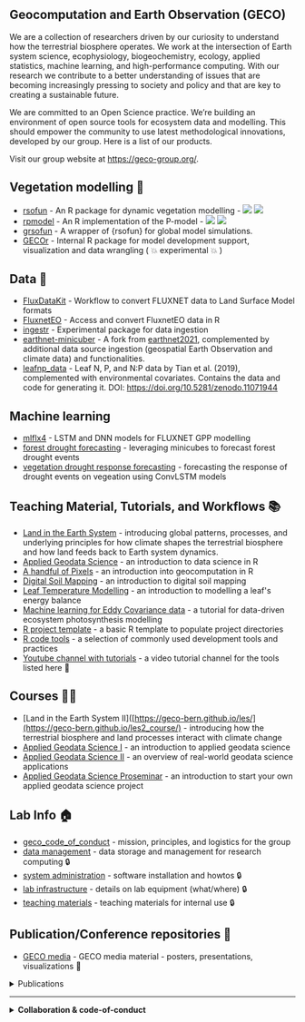 ## Geocomputation and Earth Observation (GECO)

We are a collection of researchers driven by our curiosity to understand how the terrestrial biosphere operates. We work at the intersection of Earth system science, ecophysiology, biogeochemistry, ecology, applied statistics, machine learning, and high-performance computing. With our research we contribute to a better understanding of issues that are becoming increasingly pressing to society and policy and that are key to creating a sustainable future.

We are committed to an Open Science practice. We’re building an environment of open source tools for ecosystem data and modelling. This should empower the community to use latest methodological innovations, developed by our group. Here is a list of our products.

Visit our group website at https://geco-group.org/.

## Vegetation modelling :deciduous_tree:

- [rsofun](https://github.com/geco-bern/rsofun) - An R package for dynamic vegetation modelling -  ![](https://cranlogs.r-pkg.org/badges/grand-total/rsofun) ![](https://www.r-pkg.org/badges/version/rsofun)
- [rpmodel](https://github.com/geco-bern/rpmodel) -  An R implementation of the P-model - ![](https://cranlogs.r-pkg.org/badges/grand-total/rpmodel) ![](https://www.r-pkg.org/badges/version/rpmodel)
- [grsofun](https://github.com/geco-bern/grsofun) - A wrapper of {rsofun} for global model simulations.
- [GECOr](https://github.com/geco-bern/GECOr) - Internal R package for model development support, visualization and data wrangling ( :boom: experimental :boom: )

## Data :floppy_disk:

- [FluxDataKit](https://github.com/geco-bern/FluxDataKit) - Workflow to convert FLUXNET data to Land Surface Model formats
- [FluxnetEO](https://github.com/geco-bern/FluxnetEO) - Access and convert FluxnetEO data in R
- [ingestr](https://github.com/geco-bern/ingestr) - Experimental package for data ingestion
- [earthnet-minicuber](https://github.com/geco-bern/earthnet-minicuber) - A fork from [earthnet2021](https://github.com/earthnet2021), complemented by additional data source ingestion (geospatial Earth Observation and climate data) and functionalities.
- [leafnp_data](https://github.com/geco-bern/leafnp_data) - Leaf N, P, and N:P data by Tian et al. (2019), complemented with environmental covariates. Contains the data and code for generating it. DOI: https://doi.org/10.5281/zenodo.11071944

## Machine learning

- [mlflx4](https://github.com/geco-bern/mlflx4) - LSTM and DNN models for FLUXNET GPP modelling
- [forest drought forecasting](https://github.com/geco-bern/forest_drought_forecasting) - leveraging minicubes to forecast forest drought events
- [vegetation drought response forecasting](https://github.com/geco-bern/satellite_image_forecasting) - forecasting the response of drought events on vegeation using ConvLSTM models

## Teaching Material, Tutorials, and Workflows 📚

- [Land in the Earth System](https://geco-bern.github.io/les/) - introducing global patterns, processes, and underlying principles for how climate shapes the terrestrial biosphere and how land feeds back to Earth system dynamics.
- [Applied Geodata Science](https://geco-bern.github.io/agds/) - an introduction to data science in R
- [A handful of Pixels](https://geco-bern.github.io/handfull_of_pixels/) - an introduction into geocomputation in R
- [Digital Soil Mapping](https://geco-bern.github.io/tutorial_digital_soil_mapping/) - an introduction to digital soil mapping
- [Leaf Temperature Modelling](https://padasch.github.io/leaf_energy_balance_tutorial/) - an introduction to modelling a leaf's energy balance
- [Machine learning for Eddy Covariance data](https://geco-bern.github.io/ml4ec_workshop/) - a tutorial for data-driven ecosystem photosynthesis modelling
- [R project template](https://github.com/geco-bern/R_proj_template) - a basic R template to populate project directories
- [R code tools](https://github.com/geco-bern/R_code_tools) - a selection of commonly used development tools and practices 
- [Youtube channel with tutorials](https://www.youtube.com/@geco-group) - a video tutorial channel for the tools listed here :movie_camera:

## Courses 🧑‍🎓

- [Land in the Earth System II]([https://geco-bern.github.io/les/](https://geco-bern.github.io/les2_course/) - introducing how the terrestrial biosphere and land processes interact with climate change
- [Applied Geodata Science I](https://geco-bern.github.io/agds1_course/) - an introduction to applied geodata science
- [Applied Geodata Science II](https://geco-bern.github.io/agds2_course/) - an overview of real-world geodata science applications
- [Applied Geodata Science Proseminar](https://geco-bern.github.io/agds_proseminar/) - an introduction to start your own applied geodata science project
  
</details> 
    
## Lab Info :house:

- [geco_code_of_conduct](https://github.com/geco-bern/geco_code_of_conduct) - mission, principles, and logistics for the group
- [data management](https://github.com/geco-bern/data_management) - data storage and management for research computing :lock:
- [system administration](https://github.com/geco-bern/system_administration) - software installation and howtos :lock:
- [lab infrastructure](https://github.com/geco-bern/lab_infrastructure) - details on lab equipment (what/where) :lock:
- [teaching materials](https://github.com/geco-bern/teaching_materials) - teaching materials for internal use :lock:

## Publication/Conference repositories :pencil:
- [GECO media](https://github.com/geco-bern/GECO_media) - GECO media material - posters, presentations, visualizations :book:

<details><summary>Publications</summary>
  
  - [Plant access to belowground moisture allows sustained evapotranspiration during drought](https://github.com/geco-bern/fET) - Giardina et al. *submitted*
  - [Quantifying soil moisture impacts on light use efficiency across biomes](https://github.com/geco-bern/fvar) - Stocker et al. 2018 *New Phytologist*
  - [Acclimation of phenology relieves leaf longevity constraints in deciduous forests](https://github.com/geco-bern/phenoEOS) - Marqués et al. 2022 *Nature Ecology & Evolution*
  - [Grow Fast Die Young hypothesis](https://github.com/geco-bern/GFDY) - Marqués et al. 2022 *submitted*
  - [Rooting zone water storage capacity](https://doi.org/10.5281/zenodo.7429129) - Stocker et al., 2023 *Nature Geoscience*
  - [Cumulative water deficit algorithm](https://github.com/geco-bern/cwd) - Stocker et al., 2023 *Nature Geoscience*
  - [Environmental versus phylogenetic controls on leaf nitrogen and phosphorous concentrations of terrestrial plants](https://github.com/geco-bern/leafnp) - Tian et al., 2024 *Nature Communications*
  - [Empirical evidence and theoretical understanding of ecosystem carbon and nitrogen cycle interactions](https://github.com/geco-bern/lt_cn_review) - Stocker et al. (*accepted*) *New Phytologist*

</details> 

----

<details><summary><b>Collaboration & code-of-conduct</b></summary>
  
The authors of these packages are open to collaborate. Where substantial intellectual inputs are provided by us, we ask for credit. Intellectual input can take the form of (but is not limited to) custom code, data manipulation, or methodological advice (including experimental design). The form of credit is to be determined in mutual agreement, considering contributions, and may include the authorship on manuscripts or on other research products resulting from respective work. For simple questions regarding the functioning of our open source software, please refer first to the extensive documentation on respective websites (see links above), our YouTube channel, and related published papers. For remaining questions, please raise an issue on Github (in the respective repository). Of course, for such types of support and issue resolution, we do not expect co-authorships. Fair acknowledgements and properly cited software and literature is appreciated. Thank you. More details are provided in the [GECO code of conduct / mission statement](https://github.com/geco-bern/geco_code).   

</details> 




